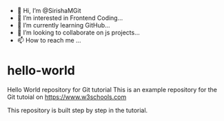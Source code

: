 - 👋 Hi, I’m @SirishaMGit
- 👀 I’m interested in Frontend Coding...
- 🌱 I’m currently learning GitHub...
- 💞️ I’m looking to collaborate on js projects...
- 📫 How to reach me ...
# hello-world
Hello World repository for Git tutorial
This is an example repository for the Git tutoial on https://www.w3schools.com

This repository is built step by step in the tutorial.


<!---
SirishaMGit/SirishaMGit is a ✨ special ✨ repository because its `README.md` (this file) appears on your GitHub profile.
You can click the Preview link to take a look at your changes.
--->
